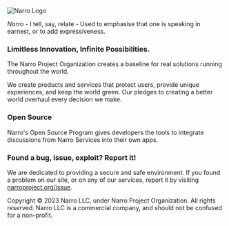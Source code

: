 ![Narro Logo](https://avatars.githubusercontent.com/u/121298229?s=200&v=4) 

*Narro* - I tell, say, relate - Used to emphasise that one is speaking in earnest, or to add expressiveness. 

### Limitless Innovation, Infinite Possibilities.

The Narro Project Organization creates a baseline for real solutions running throughout the world. 

We create products and services that protect users, provide unique experiences, and keep the world green. Our pledges to creating a better world overhaul every decision we make.


### Open Source 

Narro's Open Source Program gives developers the tools to integrate discussions from Narro Services into their own apps.

### Found a bug, issue, exploit? Report it!

We are dedicated to providing a secure and safe environment. If you found a problem on our site, or on any of our services, report it by visiting [narroproject.org/issue](https://narroproject.org/issue?source=github).


Copyright © 2023 Narro LLC, under Narro Project Organization. All rights reserved. Narro LLC is a commercial company, and should not be confused for a non-profit.
